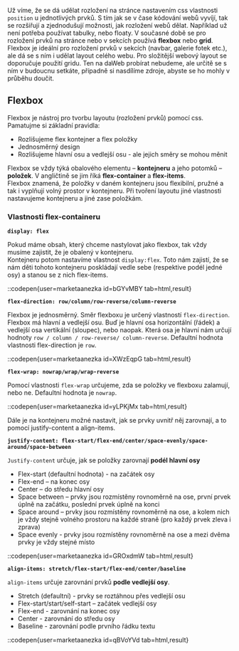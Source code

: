 Už víme, že se dá udělat rozložení na stránce nastavením css vlastnosti `position` u jednotlivých prvků. S tím jak se v čase kódování webů vyvíjí, tak se rozšiřují a zjednodušují možnosti, jak rozložení webů dělat. 
Například už není potřeba používat tabulky, nebo floaty. 
V současné době se pro rozložení prvků na stránce nebo v sekcích používá **flexbox** nebo **grid**.    
Flexbox je ideální pro rozložení prvků v sekcích (navbar, galerie fotek etc.), ale dá se s ním i udělat layout celého webu. Pro složitější webový layout se doporučuje použití gridu. Ten na daWeb probírat nebudeme, ale určitě se s ním v budoucnu setkáte, případně si nasdílíme zdroje, abyste se ho mohly v průběhu doučit. 

## Flexbox 
Flexbox je nástroj pro tvorbu layoutu (rozložení prvků) pomocí css.      
Pamatujme si základní pravidla:
- Rozlišujeme flex kontejner a flex položky
- Jednosměrný design
- Rozlišujeme hlavní osu a vedlejší osu - ale jejich směry se mohou měnit


Flexbox se vždy týká obalového elementu – **kontejneru** a jeho potomků – **položek**. V angličtině se jim říká **flex-container** a **flex-items**.      
Flexbox znamená, že položky v daném kontejneru jsou flexibilní, pružné a tak i vyplňují volný prostor v kontejneru. 
Při tvoření layoutu jiné vlastnosti nastavujeme kontejneru a jiné zase položkám. 
  

### Vlastnosti flex-containeru

**`display: flex`**
 
Pokud máme obsah, který chceme nastylovat jako flexbox, tak vždy musíme zajistit, že je obalený v kontejneru.      
Kontejneru potom nastavíme vlastnost `display:flex`. 
Toto nám zajistí, že se nám děti tohoto kontejneru poskládají vedle sebe (respektive podél jedné osy) a stanou se z nich flex-items. 

::codepen{user=marketaanezka id=bGYvMBY tab=html,result}

**`flex-direction: row/column/row-reverse/column-reverse`**

Flexbox je jednosměrný. Směr flexboxu je určený vlastností `flex-direction`. Flexbox má hlavní a vedlejší osu. Buď je hlavní osa horizontální (řádek) a vedlejší osa vertikální (sloupec), nebo naopak. Která osa je hlavní nám určují hodnoty `row / column / row-reverse/ column-reverse`.
Defaultní hodnota vlastnosti flex-direction je `row`.

::codepen{user=marketaanezka id=XWzEqpG tab=html,result}

**`flex-wrap: nowrap/wrap/wrap-reverse`**    

Pomocí vlastnosti `flex-wrap` určujeme, zda se položky ve flexboxu zalamují, nebo ne. Defaultní hodnota je `nowrap`. 

::codepen{user=marketaanezka id=yLPKjMx tab=html,result} 

Dále je na kontejneru možné nastavit, jak se prvky uvnitř něj zarovnají, a to pomocí justify-content a align-items.

**`justify-content: flex-start/flex-end/center/space-evenly/space-around/space-between`**       
     
`Justify-content` určuje, jak se položky zarovnají **podél hlavní osy**    
- Flex-start (defaultní hodnota) - na začátek osy
- Flex-end – na konec osy
- Center – do středu hlavní osy
- Space between – prvky jsou rozmístěny rovnoměrně na ose, první prvek úplně na začátku, poslední prvek úplně na konci
- Space around – prvky jsou rozmístěny rovnoměrně na ose, a kolem nich je vždy stejně volného prostoru na každé straně (pro každý prvek zleva i zprava) 
- Space evenly - prvky jsou rozmístěny rovnoměrně na ose a mezi dvěma prvky je vždy stejné místo 

::codepen{user=marketaanezka id=GROxdmW tab=html,result} 

**`align-items: stretch/flex-start/flex-end/center/baseline`**      
       
`align-items` určuje zarovnání prvků **podle vedlejší osy**. 
- Stretch (defaultní) - prvky se roztáhnou přes vedlejší osu
- Flex-start/start/self-start – začátek vedlejší osy 
- Flex-end - zarovnání na konec osy
- Center - zarovnání do středu osy 
- Baseline - zarovnání podle prvního řádku textu 

::codepen{user=marketaanezka id=qBVoYVd tab=html,result}  


